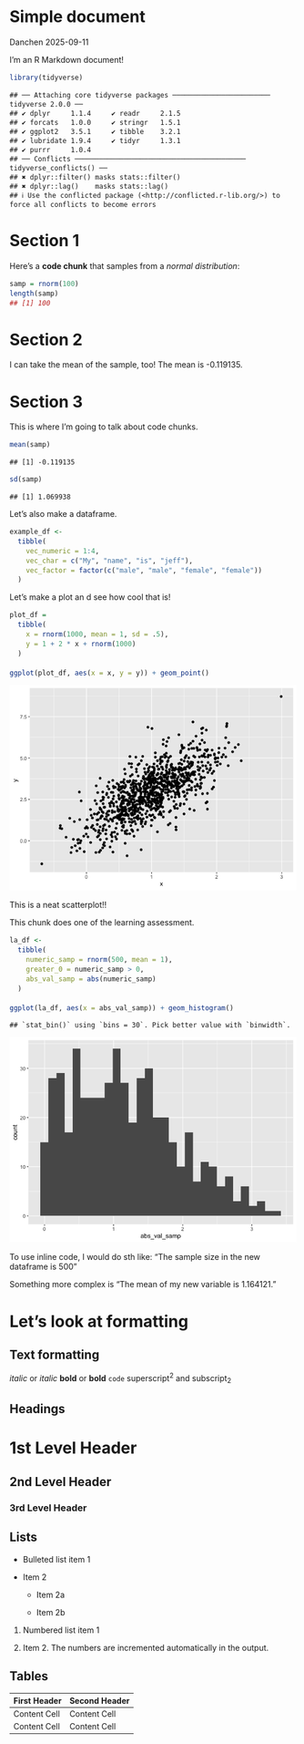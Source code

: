 Simple document
================
Danchen
2025-09-11

I’m an R Markdown document!

``` r
library(tidyverse)
```

    ## ── Attaching core tidyverse packages ──────────────────────── tidyverse 2.0.0 ──
    ## ✔ dplyr     1.1.4     ✔ readr     2.1.5
    ## ✔ forcats   1.0.0     ✔ stringr   1.5.1
    ## ✔ ggplot2   3.5.1     ✔ tibble    3.2.1
    ## ✔ lubridate 1.9.4     ✔ tidyr     1.3.1
    ## ✔ purrr     1.0.4     
    ## ── Conflicts ────────────────────────────────────────── tidyverse_conflicts() ──
    ## ✖ dplyr::filter() masks stats::filter()
    ## ✖ dplyr::lag()    masks stats::lag()
    ## ℹ Use the conflicted package (<http://conflicted.r-lib.org/>) to force all conflicts to become errors

# Section 1

Here’s a **code chunk** that samples from a *normal distribution*:

``` r
samp = rnorm(100)
length(samp)
## [1] 100
```

# Section 2

I can take the mean of the sample, too! The mean is -0.119135.

# Section 3

This is where I’m going to talk about code chunks.

``` r
mean(samp)
```

    ## [1] -0.119135

``` r
sd(samp)
```

    ## [1] 1.069938

Let’s also make a dataframe.

``` r
example_df <- 
  tibble(
    vec_numeric = 1:4,
    vec_char = c("My", "name", "is", "jeff"),
    vec_factor = factor(c("male", "male", "female", "female"))
  )
```

Let’s make a plot an d see how cool that is!

``` r
plot_df = 
  tibble(
    x = rnorm(1000, mean = 1, sd = .5),
    y = 1 + 2 * x + rnorm(1000)
  )

ggplot(plot_df, aes(x = x, y = y)) + geom_point()
```

![](20250909_first_markdown_files/figure-gfm/unnamed-chunk-5-1.png)<!-- -->

This is a neat scatterplot!!

This chunk does one of the learning assessment.

``` r
la_df <- 
  tibble(
    numeric_samp = rnorm(500, mean = 1),
    greater_0 = numeric_samp > 0,
    abs_val_samp = abs(numeric_samp)
  )

ggplot(la_df, aes(x = abs_val_samp)) + geom_histogram()
```

    ## `stat_bin()` using `bins = 30`. Pick better value with `binwidth`.

![](20250909_first_markdown_files/figure-gfm/unnamed-chunk-6-1.png)<!-- -->

To use inline code, I would do sth like: “The sample size in the new
dataframe is 500”

Something more complex is “The mean of my new variable is 1.164121.”

# Let’s look at formatting

## Text formatting

*italic* or *italic* **bold** or **bold** `code` superscript<sup>2</sup>
and subscript<sub>2</sub>

## Headings

# 1st Level Header

## 2nd Level Header

### 3rd Level Header

## Lists

- Bulleted list item 1

- Item 2

  - Item 2a

  - Item 2b

1.  Numbered list item 1

2.  Item 2. The numbers are incremented automatically in the output.

## Tables

| First Header | Second Header |
|--------------|---------------|
| Content Cell | Content Cell  |
| Content Cell | Content Cell  |
